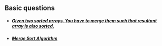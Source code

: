 ## Basic questions

- ##### [Given two sorted arrays. You have to merge them such that resultant array is also sorted.](01.%20merge-two-sorted-arrays.cpp)

- ##### [Merge Sort Algorithm](02.%20merge-sort-algorithm.cpp)
